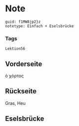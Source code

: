 # Note
```
guid: f1MW8jp2}z
notetype: Einfach + Eselsbrücke
```

### Tags
```
Lektion56
```

## Vorderseite
ὁ χόρτος

## Rückseite
Gras, Heu

## Eselsbrücke


